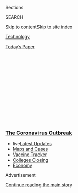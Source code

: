 <div id="app">

<div>

<div>

<div>

<div class="NYTAppHideMasthead css-1q2w90k e1suatyy0">

<div class="section css-ui9rw0 e1suatyy2">

<div class="css-eph4ug er09x8g0">

<div class="css-6n7j50">

</div>

<span class="css-1dv1kvn">Sections</span>

<div class="css-10488qs">

<span class="css-1dv1kvn">SEARCH</span>

</div>

[Skip to content](#site-content)[Skip to site
index](#site-index)

</div>

<div id="masthead-section-label" class="css-1wr3we4 eaxe0e00">

[Technology](https://www.nytimes3xbfgragh.onion/section/technology)

</div>

<div class="css-10698na e1huz5gh0">

</div>

</div>

<div id="masthead-bar-one" class="section hasLinks css-15hmgas e1csuq9d3">

<div class="css-uqyvli e1csuq9d0">

</div>

<div class="css-1uqjmks e1csuq9d1">

</div>

<div class="css-9e9ivx">

[](https://myaccount.nytimes3xbfgragh.onion/auth/login?response_type=cookie&client_id=vi)

</div>

<div class="css-1bvtpon e1csuq9d2">

[Today’s
Paper](https://www.nytimes3xbfgragh.onion/section/todayspaper)

</div>

</div>

</div>

</div>

<div data-aria-hidden="false">

<div id="site-content" data-role="main">

<div>

<div class="css-1aor85t" style="opacity:0.000000001;z-index:-1;visibility:hidden">

<div class="css-1hqnpie">

<div class="css-epjblv">

<span class="css-17xtcya">[Technology](/section/technology)</span><span class="css-x15j1o">|</span><span class="css-fwqvlz">The
Economy Is in Record Decline, but Not for the Tech
Giants</span>

</div>

<div class="css-k008qs">

<div class="css-1iwv8en">

<span class="css-18z7m18"></span>

<div>

</div>

</div>

<span class="css-1n6z4y">https://nyti.ms/30fLsCN</span>

<div class="css-1705lsu">

<div class="css-4xjgmj">

<div class="css-4skfbu" data-role="toolbar" data-aria-label="Social Media Share buttons, Save button, and Comments Panel with current comment count" data-testid="share-tools">

  - 
  - 
  - 
  - 
    
    <div class="css-6n7j50">
    
    </div>

  - 

</div>

</div>

</div>

</div>

</div>

</div>

<div class="css-13pd83m">

<div class="css-l9svim">

### [<span class="css-pa1jbp"><span class="css-1rxm0ex">The Coronavirus</span><span class="css-1rxm0ex"> Outbreak</span></span>](https://www.nytimes3xbfgragh.onion/news-event/coronavirus?name=styln-coronavirus-markets&region=TOP_BANNER&variant=undefined&block=storyline_menu_recirc&action=click&pgtype=Article&impression_id=b82c7280-e39e-11ea-bdf8-a17ccf54bfdb)

  - <span class="css-ousu42"><span class="css-12clwdu">live</span>[Latest
    Updates](https://www.nytimes3xbfgragh.onion/2020/08/21/world/covid-19-coronavirus.html?name=styln-coronavirus-markets&region=TOP_BANNER&variant=undefined&block=storyline_menu_recirc&action=click&pgtype=Article&impression_id=b82c9990-e39e-11ea-bdf8-a17ccf54bfdb)</span>
  - <span class="css-ousu42">[Maps and
    Cases](https://www.nytimes3xbfgragh.onion/interactive/2020/us/coronavirus-us-cases.html?name=styln-coronavirus-markets&region=TOP_BANNER&variant=undefined&block=storyline_menu_recirc&action=click&pgtype=Article&impression_id=b82c9991-e39e-11ea-bdf8-a17ccf54bfdb)</span>
  - <span class="css-ousu42">[Vaccine
    Tracker](https://www.nytimes3xbfgragh.onion/interactive/2020/science/coronavirus-vaccine-tracker.html?name=styln-coronavirus-markets&region=TOP_BANNER&variant=undefined&block=storyline_menu_recirc&action=click&pgtype=Article&impression_id=b82c9992-e39e-11ea-bdf8-a17ccf54bfdb)</span>
  - <span class="css-ousu42">[Colleges
    Closing](https://www.nytimes3xbfgragh.onion/2020/08/19/us/colleges-closing-covid.html?name=styln-coronavirus-markets&region=TOP_BANNER&variant=undefined&block=storyline_menu_recirc&action=click&pgtype=Article&impression_id=b82c9993-e39e-11ea-bdf8-a17ccf54bfdb)</span>
  - <span class="css-ousu42">[Economy](https://www.nytimes3xbfgragh.onion/live/2020/08/20/business/stock-market-today-coronavirus?name=styln-coronavirus-markets&region=TOP_BANNER&variant=undefined&block=storyline_menu_recirc&action=click&pgtype=Article&impression_id=b82c9994-e39e-11ea-bdf8-a17ccf54bfdb)</span>

</div>

</div>

<div id="top-wrapper" class="css-1sy8kpn">

<div id="top-slug" class="css-l9onyx">

Advertisement

</div>

[Continue reading the main
story](#after-top)

<div class="ad top-wrapper" style="text-align:center;height:100%;display:block;min-height:250px">

<div id="top" class="place-ad" data-position="top" data-size-key="top">

</div>

</div>

<div id="after-top">

</div>

</div>

<div>

<div id="sponsor-wrapper" class="css-1hyfx7x">

<div id="sponsor-slug" class="css-19vbshk">

Supported by

</div>

[Continue reading the main
story](#after-sponsor)

<div id="sponsor" class="ad sponsor-wrapper" style="text-align:center;height:100%;display:block">

</div>

<div id="after-sponsor">

</div>

</div>

<div class="css-186x18t">

</div>

<div class="css-1vkm6nb ehdk2mb0">

# The Economy Is in Record Decline, but Not for the Tech Giants

</div>

Even though the tech industry’s four biggest companies were stung by a
slowdown in spending, they reported a combined $28 billion in profits on
Thursday.

<div class="css-79elbk" data-testid="photoviewer-wrapper">

<div class="css-z3e15g" data-testid="photoviewer-wrapper-hidden">

</div>

<div class="css-1a48zt4 ehw59r15" data-testid="photoviewer-children">

![<span class="css-16f3y1r e13ogyst0" data-aria-hidden="true">Alphabet,
Facebook, Apple and Amazon reported a combined $28 billion in profits on
Thursday.</span><span class="css-cnj6d5 e1z0qqy90" itemprop="copyrightHolder"><span class="css-1ly73wi e1tej78p0">Credit...</span><span><span>Clockwise
from left: Jason Henry for The New York Times, Victor J. Blue for The
New York Times, Philip Cheung for The New York Times, Jim Wilson/The New
York
Times</span></span></span>](https://static01.graylady3jvrrxbe.onion/images/2020/07/30/technology/30tech-earnings/oakImage-1596148409520-articleLarge.jpg?quality=75&auto=webp&disable=upscale)

</div>

</div>

<div class="css-18e8msd">

<div class="css-otjvjh epjyd6m0">

<div class="css-1u9l98q ey68jwv0" data-aria-hidden="true">

[![Daisuke
Wakabayashi](https://static01.graylady3jvrrxbe.onion/images/2018/07/30/multimedia/author-daisuke-wakabayashi/author-daisuke-wakabayashi-thumbLarge.png
"Daisuke Wakabayashi")](https://www.nytimes3xbfgragh.onion/by/daisuke-wakabayashi)[![Karen
Weise](https://static01.graylady3jvrrxbe.onion/images/2019/04/11/multimedia/author-karen-weise/author-karen-weise-thumbLarge.png
"Karen Weise")](https://www.nytimes3xbfgragh.onion/by/karen-weise)[![Jack
Nicas](https://static01.graylady3jvrrxbe.onion/images/2018/11/26/multimedia/author-jack-nicas/author-jack-nicas-thumbLarge.png
"Jack Nicas")](https://www.nytimes3xbfgragh.onion/by/jack-nicas)[![Mike
Isaac](https://static01.graylady3jvrrxbe.onion/images/2018/02/16/multimedia/author-mike-isaac/author-mike-isaac-thumbLarge.jpg
"Mike Isaac")](https://www.nytimes3xbfgragh.onion/by/mike-isaac)

</div>

<div class="css-1baulvz">

By [<span class="css-1baulvz" itemprop="name">Daisuke
Wakabayashi</span>](https://www.nytimes3xbfgragh.onion/by/daisuke-wakabayashi),
[<span class="css-1baulvz" itemprop="name">Karen
Weise</span>](https://www.nytimes3xbfgragh.onion/by/karen-weise),
[<span class="css-1baulvz" itemprop="name">Jack
Nicas</span>](https://www.nytimes3xbfgragh.onion/by/jack-nicas) and
[<span class="css-1baulvz last-byline" itemprop="name">Mike
Isaac</span>](https://www.nytimes3xbfgragh.onion/by/mike-isaac)

</div>

</div>

  - July 30,
    2020

  - 
    
    <div class="css-4xjgmj">
    
    <div class="css-d8bdto" data-role="toolbar" data-aria-label="Social Media Share buttons, Save button, and Comments Panel with current comment count" data-testid="share-tools">
    
      - 
      - 
      - 
      - 
        
        <div class="css-6n7j50">
        
        </div>
    
      - 
    
    </div>
    
    </div>

</div>

</div>

<div class="section meteredContent css-1r7ky0e" name="articleBody" itemprop="articleBody">

<div class="css-1fanzo5 StoryBodyCompanionColumn">

<div class="css-53u6y8">

A day after lawmakers grilled the chief executives of the biggest tech
companies about their size and power, Amazon, Apple, Alphabet and
Facebook reported surprisingly healthy quarterly financial results,
defying one of the [worst economic downturns on
record](https://www.nytimes3xbfgragh.onion/live/2020/07/30/business/stock-market-today-coronavirus/the-us-economys-contraction-in-the-second-quarter-was-the-worst-on-record).

Even though the companies felt some sting from the spending slowdown,
they demonstrated, as critics have argued, that they are operating on a
different playing field from the rest of the economy.

Amazon’s sales were up 40 percent from a year ago and its profit
doubled. Facebook’s profit jumped 98 percent. Even though the pandemic
[shuttered many of its
store](https://www.nytimes3xbfgragh.onion/2020/03/14/technology/apple-stores-coronavirus.html)s,
Apple increased sales of all its products in every part of the world and
posted $11.25 billion in profit. Advertising revenue dropped for
Alphabet, the laggard of the bunch, but it still did better than Wall
Street had expected.

“The strong continue to get stronger,” said Dan Ives, managing director
of equity research at Wedbush Securities. “As many companies are falling
by the wayside, the tech stalwarts continue to gain muscle and power in
this environment.”

</div>

</div>

<div class="css-1fanzo5 StoryBodyCompanionColumn">

<div class="css-53u6y8">

The tech companies’ financial performance was a remarkable contrast to
the overall health of the U.S. economy. The Commerce Department said on
Thursday that the country’s gross domestic product [fell 9.5 percent in
the second
quarter](https://www.nytimes3xbfgragh.onion/2020/07/30/business/economy/q2-gdp-coronavirus-economy.html?action=click&module=Top%20Stories&pgtype=Homepage)of
the year as consumers cut back spending. It was the steepest drop on
record.

Combined, the companies reported $28.6 billion in quarterly net profit,
underscoring how regulatory scrutiny remains more background noise and a
distraction for them rather than an imminent threat to their businesses.

On Wednesday, a congressional antitrust panel questioned the companies’
leaders — Jeff Bezos of Amazon, Tim Cook of Apple, Mark Zuckerberg of
Facebook and Sundar Pichai of Alphabet — about their market power and
business practices.

It was part of a broader inquiry by regulators and lawmakers into the
dominance of the tech giants, with open investigations from the Justice
Department, the Federal Trade Commission and state attorneys general.

The spectacle of the chief executives of the four companies, worth
nearly $5 trillion by market capitalization combined, appearing before a
House subcommittee was historic. But antitrust investigations often take
years, especially if regulators seek more drastic measures like breaking
up companies.

</div>

</div>

<div class="css-1fanzo5 StoryBodyCompanionColumn">

<div class="css-53u6y8">

The pandemic has reinforced the advantages held by the big tech
companies. As consumers stay home, demand for Amazon’s shopping site
surged, while companies are turning to its cloud computing products to
keep their services up and running. Apple said the shift to working and
learning from home had led more people to splurge on Apple’s devices and
use its
services.

<div id="NYT_MAIN_CONTENT_1_REGION" class="css-9tf9ac">

<div>

<div id="styln-covid-updates-markets" class="section interactive-content interactive-size-medium css-1ftcdic">

<div class="css-17ih8de interactive-body">

<div id="styln-briefing-block">

<div class="briefing-block-header-section">

# [Latest Updates: The Coronavirus Outbreak and the Economy](https://www.nytimes3xbfgragh.onion/live/2020/08/20/business/stock-market-today-coronavirus?action=click&pgtype=Article&state=default&region=MAIN_CONTENT_1&context=storylines_live_updates)

</div>

<div class="briefing-block-lb-items">

<div class="briefing-block-update-time">

[21h
ago](https://www.nytimes3xbfgragh.onion/live/2020/08/20/business/stock-market-today-coronavirus?action=click&pgtype=Article&state=default&region=MAIN_CONTENT_1&context=storylines_live_updates#american-airlines-to-stop-flights-to-15-cities-after-government-aid-ends)

</div>

<div>

[American Airlines to stop flights to 15 cities after government aid
ends.](https://www.nytimes3xbfgragh.onion/live/2020/08/20/business/stock-market-today-coronavirus?action=click&pgtype=Article&state=default&region=MAIN_CONTENT_1&context=storylines_live_updates#american-airlines-to-stop-flights-to-15-cities-after-government-aid-ends)

</div>

<div class="briefing-block-update-time">

[22h
ago](https://www.nytimes3xbfgragh.onion/live/2020/08/20/business/stock-market-today-coronavirus?action=click&pgtype=Article&state=default&region=MAIN_CONTENT_1&context=storylines_live_updates#without-school-plays-and-assemblies-a-technicians-livelihood-withers)

</div>

<div>

[Without school plays and assemblies, a technician’s livelihood
withers.](https://www.nytimes3xbfgragh.onion/live/2020/08/20/business/stock-market-today-coronavirus?action=click&pgtype=Article&state=default&region=MAIN_CONTENT_1&context=storylines_live_updates#without-school-plays-and-assemblies-a-technicians-livelihood-withers)

</div>

<div class="briefing-block-update-time">

[22h
ago](https://www.nytimes3xbfgragh.onion/live/2020/08/20/business/stock-market-today-coronavirus?action=click&pgtype=Article&state=default&region=MAIN_CONTENT_1&context=storylines_live_updates#finding-a-job-after-a-long-search-but-settling-for-less-pay)

</div>

<div>

[Finding a job after a long search, but settling for less
pay.](https://www.nytimes3xbfgragh.onion/live/2020/08/20/business/stock-market-today-coronavirus?action=click&pgtype=Article&state=default&region=MAIN_CONTENT_1&context=storylines_live_updates#finding-a-job-after-a-long-search-but-settling-for-less-pay)

</div>

</div>

<div class="briefing-block-footer">

<div class="briefing-block-footer-meta">

[See more
updates](https://www.nytimes3xbfgragh.onion/live/2020/08/20/business/stock-market-today-coronavirus?action=click&pgtype=Article&state=default&region=MAIN_CONTENT_1&context=storylines_live_updates)

</div>

<div class="briefing-block-briefinglinks">

<span>More live coverage:</span>
[Global](https://www.nytimes3xbfgragh.onion/2020/08/21/world/covid-19-coronavirus.html?action=click&pgtype=Article&state=default&region=MAIN_CONTENT_1&context=storylines_live_updates)

</div>

</div>

</div>

</div>

</div>

</div>

</div>

“Our products and services are very relevant to our customers’ lives,
and in some cases, even more during the pandemic than ever before,” Luca
Maestri, Apple’s finance chief, said in an interview. He noted, however,
that Apple could have made several billion dollars more if not for the
pandemic.

Facebook and Google continue to be important to marketers and they are
weathering the downturn in advertising better than rivals. Facebook
shrugged off a spending slowdown, hailing record levels of engagement
with its products.

Alphabet said revenue from Google search ads fell 10 percent — pushing
the company’s overall revenue lower for the first time in the company’s
history — but that still was better than rivals. Last week, Microsoft
reported an 18 percent slide in search advertising revenue.

Since the beginning of March, the companies’ stock prices have risen by
an average of 35 percent, compared with a 10 percent rise in the S.\&P.
500.

## Amazon

Buoyed by a pandemic-induced surge in online shopping, [Amazon had $88.9
billion in quarterly
sales](https://www.nytimes3xbfgragh.onion/2020/05/22/technology/amazon-coronavirus-target-walmart.html),
up 40 percent from a year earlier. Profit doubled, to $5.2 billion, even
though the company invested in expanding warehouses and other ways to
increase capacity.

“Simply put, Covid-19, in our view, has injected Amazon with a growth
hormone,” Tom Forte, an analyst at the investment bank D.A. Davidson &
Company, wrote in a recent note to investors.

</div>

</div>

<div class="css-1fanzo5 StoryBodyCompanionColumn">

<div class="css-53u6y8">

In April, Mr. Bezos
[told](https://www.nytimes3xbfgragh.onion/2020/04/30/technology/amazon-stock-earnings-report.html)
investors to expect no operating profit, and maybe even a loss, as the
company planned to spend about $4 billion on coronavirus-related
expenses like temporary pay increases, declines in warehouse efficiency
because of social distancing, and $300 million for testing its work
force for the virus.

But even those costs did not compare to the immense surge in demand,
with online retail sales up 48 percent.

On a call with reporters, Amazon declined to say if it would give its
warehouse workers virus-related bonuses or raises in the current
quarter, but added that pandemic-related expenses would fall to $2
billion in the quarter.

Sales at Amazon’s lucrative cloud computing business, whose customers
include major corporations and small start-ups, grew 29 percent, to
$10.8 billion, falling short of analyst expectations, though it was more
profitable than they had expected.

## Facebook

Facebook’s revenue for the second quarter rose 11 percent from a year
earlier to $18.7 billion, while profits jumped 98 percent to $5.2
billion. The results were well above analysts’ estimates of $17.3
billion in revenue with a profit of $3.9 billion, according to data
provided by FactSet.

Despite increasing scrutiny from regulators, questions about [its role
in subverting
elections](https://slack-redir.net/link?url=https%3A%2F%2Fwww.nytimes3xbfgragh.onion%2F2018%2F02%2F17%2Ftechnology%2Findictment-russian-tech-facebook.html)
and how people use the platform to spread misinformation, neither users
nor advertisers have shown an inclination to stop using Facebook.

More than three billion people now regularly come to Facebook or one of
its family of apps, as the services have overtaken much of the developed
world. And some 2.47 billion people use one or more of Facebook’s apps
every day.

</div>

</div>

<div class="css-1fanzo5 StoryBodyCompanionColumn">

<div class="css-53u6y8">

The company said its number of monthly active users rose 12 percent from
a year ago and added that it was seeing record levels of engagement and
usage this year because of shelter-in-place orders around the world.

In late June, a grass-roots campaign, Stop Hate for Profit, rallied many
of the top advertisers on Facebook to [reduce their
spending](https://slack-redir.net/link?url=https%3A%2F%2Fwww.nytimes3xbfgragh.onion%2F2020%2F06%2F30%2Ftechnology%2Ffacebook-advertising-boycott.html)
because of issues with hate speech on the site.

Facebook cautioned investors on Thursday that fallout from the ad
boycott was noticeable in July and warned that greater economic turmoil
from the pandemic could eventually hurt Facebook’s bottom line.

## Apple

Despite the global [economic
slowdown](https://slack-redir.net/link?url=https%3A%2F%2Fwww.nytimes3xbfgragh.onion%2Flive%2F2020%2F07%2F30%2Fbusiness%2Fstock-market-today-coronavirus%2Fthe-us-economys-contraction-in-the-second-quarter-was-the-worst-on-record),
people kept buying Apple devices en masse and paid the tech giant
billions of dollars more for apps and services on those gadgets.

Apple said its sales rose 11 percent to $59.7 billion and its profits
increased 12 percent to $11.25 billion. Both figures handily beat
analysts’ expectations, with Wall Street having forecast declines in
both areas.

Sales were particularly strong for iPads and Mac computers, as the
public was increasingly forced to work and socialize virtually. Revenue
also surged in its internet-services business, which include Apple’s cut
of sales from the App Store, the subject of antitrust investigations in
[the United
States](https://slack-redir.net/link?url=https%3A%2F%2Fwww.nytimes3xbfgragh.onion%2F2020%2F07%2F28%2Ftechnology%2Famazon-apple-facebook-google-antitrust-hearing.html)
and
[Europe](https://slack-redir.net/link?url=https%3A%2F%2Fwww.nytimes3xbfgragh.onion%2F2020%2F06%2F16%2Fbusiness%2Fapple-app-store-european-union-antitrust.html).

Even the iPhone, which remains the company’s biggest seller, had a
slight increase in sales for only the second time in the past seven
quarters.

</div>

</div>

<div class="css-1fanzo5 StoryBodyCompanionColumn">

<div class="css-53u6y8">

Apple also announced a stock split on Thursday that would quadruple its
number of shares, allowing people to buy a share in the company for a
quarter of the current stock price, which closed at $384.76 on Thursday.

## Alphabet

Google’s parent company, Alphabet, reported its first-ever decline in
quarterly revenue, hurt by a slowdown in spending by advertisers. The
company posted revenue of $38.3 billion and a profit of $6.96 billion —
significantly higher than what Wall Street analysts had predicted.

Ruth Porat, Alphabet’s chief financial officer, said advertising revenue
“gradually improved” as the quarter went on. The decline came largely
from lower sales of advertisements that run alongside Google’s search
results, but the company’s efforts to diversify its business paid off as
revenue from YouTube ads and its cloud computing business grew.

When asked in a call with financial analysts about the congressional
hearing, Mr. Pichai said the company would have to learn to live with
the investigations.

“The scrutiny is going to be here for a while and we’re committed to
working through it,” he said.

</div>

</div>

<div>

</div>

</div>

<div>

</div>

<div>

</div>

<div>

</div>

<div>

<div id="bottom-wrapper" class="css-1ede5it">

<div id="bottom-slug" class="css-l9onyx">

Advertisement

</div>

[Continue reading the main
story](#after-bottom)

<div id="bottom" class="ad bottom-wrapper" style="text-align:center;height:100%;display:block;min-height:90px">

</div>

<div id="after-bottom">

</div>

</div>

</div>

</div>

</div>

## Site Index

<div>

</div>

## Site Information Navigation

  - [© <span>2020</span> <span>The New York Times
    Company</span>](https://help.nytimes3xbfgragh.onion/hc/en-us/articles/115014792127-Copyright-notice)

<!-- end list -->

  - [NYTCo](https://www.nytco.com/)
  - [Contact
    Us](https://help.nytimes3xbfgragh.onion/hc/en-us/articles/115015385887-Contact-Us)
  - [Work with us](https://www.nytco.com/careers/)
  - [Advertise](https://nytmediakit.com/)
  - [T Brand Studio](http://www.tbrandstudio.com/)
  - [Your Ad
    Choices](https://www.nytimes3xbfgragh.onion/privacy/cookie-policy#how-do-i-manage-trackers)
  - [Privacy](https://www.nytimes3xbfgragh.onion/privacy)
  - [Terms of
    Service](https://help.nytimes3xbfgragh.onion/hc/en-us/articles/115014893428-Terms-of-service)
  - [Terms of
    Sale](https://help.nytimes3xbfgragh.onion/hc/en-us/articles/115014893968-Terms-of-sale)
  - [Site
    Map](https://spiderbites.nytimes3xbfgragh.onion)
  - [Help](https://help.nytimes3xbfgragh.onion/hc/en-us)
  - [Subscriptions](https://www.nytimes3xbfgragh.onion/subscription?campaignId=37WXW)

</div>

</div>

</div>

</div>
